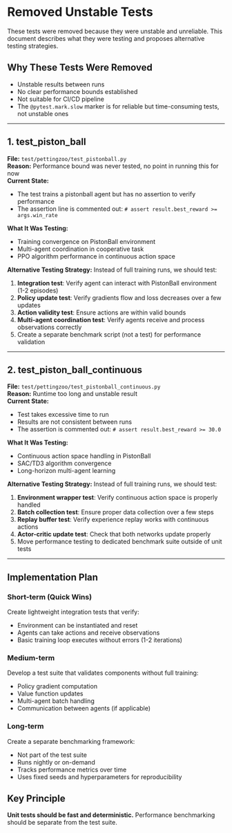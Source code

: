 # Removed Unstable Tests

These tests were removed because they were unstable and unreliable. This document describes what they were testing and proposes alternative testing strategies.

## Why These Tests Were Removed
- Unstable results between runs
- No clear performance bounds established
- Not suitable for CI/CD pipeline
- The `@pytest.mark.slow` marker is for reliable but time-consuming tests, not unstable ones

---

## 1. test_piston_ball
**File:** `test/pettingzoo/test_pistonball.py`  
**Reason:** Performance bound was never tested, no point in running this for now  
**Current State:**
- The test trains a pistonball agent but has no assertion to verify performance
- The assertion line is commented out: `# assert result.best_reward >= args.win_rate`

**What It Was Testing:**
- Training convergence on PistonBall environment
- Multi-agent coordination in cooperative task
- PPO algorithm performance in continuous action space

**Alternative Testing Strategy:**
Instead of full training runs, we should test:
1. **Integration test**: Verify agent can interact with PistonBall environment (1-2 episodes)
2. **Policy update test**: Verify gradients flow and loss decreases over a few updates
3. **Action validity test**: Ensure actions are within valid bounds
4. **Multi-agent coordination test**: Verify agents receive and process observations correctly
5. Create a separate benchmark script (not a test) for performance validation

---

## 2. test_piston_ball_continuous
**File:** `test/pettingzoo/test_pistonball_continuous.py`  
**Reason:** Runtime too long and unstable result  
**Current State:**
- Test takes excessive time to run
- Results are not consistent between runs
- The assertion is commented out: `# assert result.best_reward >= 30.0`

**What It Was Testing:**
- Continuous action space handling in PistonBall
- SAC/TD3 algorithm convergence 
- Long-horizon multi-agent learning

**Alternative Testing Strategy:**
Instead of full training runs, we should test:
1. **Environment wrapper test**: Verify continuous action space is properly handled
2. **Batch collection test**: Ensure proper data collection over a few steps
3. **Replay buffer test**: Verify experience replay works with continuous actions
4. **Actor-critic update test**: Check that both networks update properly
5. Move performance testing to dedicated benchmark suite outside of unit tests

---

## Implementation Plan

### Short-term (Quick Wins)
Create lightweight integration tests that verify:
- Environment can be instantiated and reset
- Agents can take actions and receive observations
- Basic training loop executes without errors (1-2 iterations)

### Medium-term
Develop a test suite that validates components without full training:
- Policy gradient computation
- Value function updates
- Multi-agent batch handling
- Communication between agents (if applicable)

### Long-term
Create a separate benchmarking framework:
- Not part of the test suite
- Runs nightly or on-demand
- Tracks performance metrics over time
- Uses fixed seeds and hyperparameters for reproducibility

## Key Principle
**Unit tests should be fast and deterministic.** Performance benchmarking should be separate from the test suite.